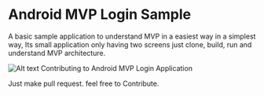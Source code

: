 # Android MVP Login Sample
A basic sample application to understand MVP in a easiest way in a simplest way, Its small application only having two screens just clone, build, run and understand MVP architecture.    

![Alt text](https://camo.githubusercontent.com/b6d28b8dca9127b5cf6cc5ebba7f0099c53946ab/68747470733a2f2f6a616e69736861722e6769746875622e696f2f696d616765732f6d76702d6170702d706963732f6d76702d617263682e706e67 "Optional title")
Contributing to Android MVP Login Application

Just make pull request. feel free to Contribute. 
